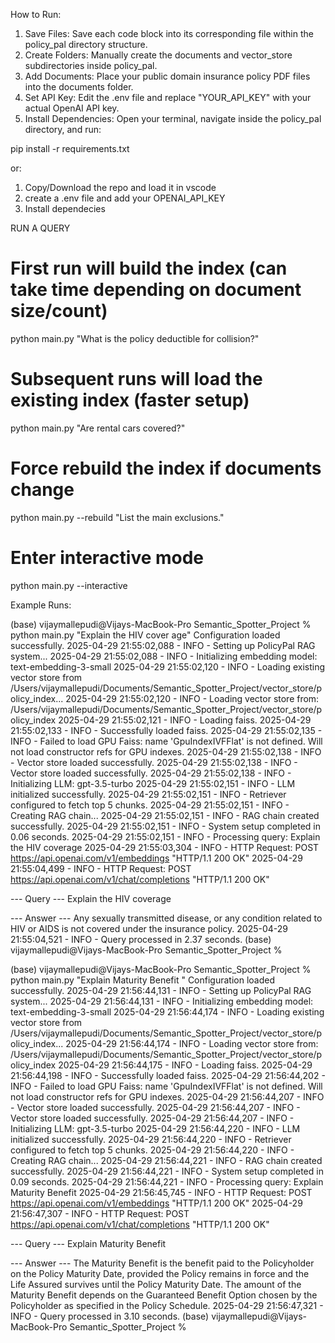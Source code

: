 How to Run:

1. Save Files: Save each code block into its corresponding file within the policy_pal directory structure.
2. Create Folders: Manually create the documents and vector_store subdirectories inside policy_pal.
3. Add Documents: Place your public domain insurance policy PDF files into the documents folder.
4. Set API Key: Edit the .env file and replace "YOUR_API_KEY" with your actual OpenAI API key.
5. Install Dependencies: Open your terminal, navigate inside the policy_pal directory, and run:

pip install -r requirements.txt

or:

1. Copy/Download the repo and load it in vscode
2. create a .env file and add your OPENAI_API_KEY
3. Install dependecies


RUN A QUERY
# First run will build the index (can take time depending on document size/count)
python main.py "What is the policy deductible for collision?"

# Subsequent runs will load the existing index (faster setup)
python main.py "Are rental cars covered?"

# Force rebuild the index if documents change
python main.py --rebuild "List the main exclusions."

# Enter interactive mode
python main.py --interactive

Example Runs:


(base) vijaymallepudi@Vijays-MacBook-Pro Semantic_Spotter_Project % python main.py "Explain the HIV cover
age"
Configuration loaded successfully.
2025-04-29 21:55:02,088 - INFO - Setting up PolicyPal RAG system...
2025-04-29 21:55:02,088 - INFO - Initializing embedding model: text-embedding-3-small
2025-04-29 21:55:02,120 - INFO - Loading existing vector store from /Users/vijaymallepudi/Documents/Semantic_Spotter_Project/vector_store/policy_index...
2025-04-29 21:55:02,120 - INFO - Loading vector store from: /Users/vijaymallepudi/Documents/Semantic_Spotter_Project/vector_store/policy_index
2025-04-29 21:55:02,121 - INFO - Loading faiss.
2025-04-29 21:55:02,133 - INFO - Successfully loaded faiss.
2025-04-29 21:55:02,135 - INFO - Failed to load GPU Faiss: name 'GpuIndexIVFFlat' is not defined. Will not load constructor refs for GPU indexes.
2025-04-29 21:55:02,138 - INFO - Vector store loaded successfully.
2025-04-29 21:55:02,138 - INFO - Vector store loaded successfully.
2025-04-29 21:55:02,138 - INFO - Initializing LLM: gpt-3.5-turbo
2025-04-29 21:55:02,151 - INFO - LLM initialized successfully.
2025-04-29 21:55:02,151 - INFO - Retriever configured to fetch top 5 chunks.
2025-04-29 21:55:02,151 - INFO - Creating RAG chain...
2025-04-29 21:55:02,151 - INFO - RAG chain created successfully.
2025-04-29 21:55:02,151 - INFO - System setup completed in 0.06 seconds.
2025-04-29 21:55:02,151 - INFO - Processing query: Explain the HIV coverage
2025-04-29 21:55:03,304 - INFO - HTTP Request: POST https://api.openai.com/v1/embeddings "HTTP/1.1 200 OK"
2025-04-29 21:55:04,499 - INFO - HTTP Request: POST https://api.openai.com/v1/chat/completions "HTTP/1.1 200 OK"

--- Query ---
Explain the HIV coverage

--- Answer ---
Any sexually transmitted disease, or any condition related to HIV or AIDS is not covered under the insurance policy.
2025-04-29 21:55:04,521 - INFO - Query processed in 2.37 seconds.
(base) vijaymallepudi@Vijays-MacBook-Pro Semantic_Spotter_Project % 



(base) vijaymallepudi@Vijays-MacBook-Pro Semantic_Spotter_Project % python main.py "Explain Maturity Benefit "
Configuration loaded successfully.
2025-04-29 21:56:44,131 - INFO - Setting up PolicyPal RAG system...
2025-04-29 21:56:44,131 - INFO - Initializing embedding model: text-embedding-3-small
2025-04-29 21:56:44,174 - INFO - Loading existing vector store from /Users/vijaymallepudi/Documents/Semantic_Spotter_Project/vector_store/policy_index...
2025-04-29 21:56:44,174 - INFO - Loading vector store from: /Users/vijaymallepudi/Documents/Semantic_Spotter_Project/vector_store/policy_index
2025-04-29 21:56:44,175 - INFO - Loading faiss.
2025-04-29 21:56:44,198 - INFO - Successfully loaded faiss.
2025-04-29 21:56:44,202 - INFO - Failed to load GPU Faiss: name 'GpuIndexIVFFlat' is not defined. Will not load constructor refs for GPU indexes.
2025-04-29 21:56:44,207 - INFO - Vector store loaded successfully.
2025-04-29 21:56:44,207 - INFO - Vector store loaded successfully.
2025-04-29 21:56:44,207 - INFO - Initializing LLM: gpt-3.5-turbo
2025-04-29 21:56:44,220 - INFO - LLM initialized successfully.
2025-04-29 21:56:44,220 - INFO - Retriever configured to fetch top 5 chunks.
2025-04-29 21:56:44,220 - INFO - Creating RAG chain...
2025-04-29 21:56:44,221 - INFO - RAG chain created successfully.
2025-04-29 21:56:44,221 - INFO - System setup completed in 0.09 seconds.
2025-04-29 21:56:44,221 - INFO - Processing query: Explain Maturity Benefit 
2025-04-29 21:56:45,745 - INFO - HTTP Request: POST https://api.openai.com/v1/embeddings "HTTP/1.1 200 OK"
2025-04-29 21:56:47,307 - INFO - HTTP Request: POST https://api.openai.com/v1/chat/completions "HTTP/1.1 200 OK"

--- Query ---
Explain Maturity Benefit 

--- Answer ---
The Maturity Benefit is the benefit paid to the Policyholder on the Policy Maturity Date, provided the Policy remains in force and the Life Assured survives until the Policy Maturity Date. The amount of the Maturity Benefit depends on the Guaranteed Benefit Option chosen by the Policyholder as specified in the Policy Schedule.
2025-04-29 21:56:47,321 - INFO - Query processed in 3.10 seconds.
(base) vijaymallepudi@Vijays-MacBook-Pro Semantic_Spotter_Project % 
